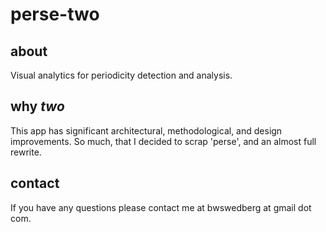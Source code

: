 # perse-two

## about
Visual analytics for periodicity detection and analysis. 

## why *two*
This app has significant architectural, methodological, and design improvements. So much, that I decided to scrap 'perse', and an almost full rewrite.

## contact
If you have any questions please contact me at bwswedberg at gmail dot com.